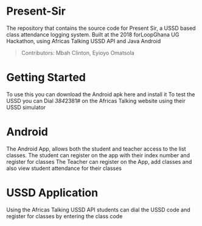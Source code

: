 # Present-Sir
The repository that contains the source code for Present Sir, a USSD based class attendance logging system. 
Built at the 2018 forLoopGhana UG Hackathon, using Africas Talking USSD API and Java Android

> Contributors: Mbah Clinton, Eyioyo Omatsola

# Getting Started
To use this you can download the Android apk here and install it
To test the USSD you can Dial *384*2381# on the Africas Talking website using their USSD simulator

# Android
The Android App, allows both the student and teacher access to the list classes.
The student can register on the app with their index number and register for classes
The Teacher can register on the App, add classes and also view student attendance for their classes

# USSD Application
Using the Africas Talking USSD API students can dial the USSD code and register for classes by entering the class code

